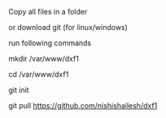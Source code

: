 Copy all files in a folder

or 
download git (for linux/windows)

run following commands 

mkdir /var/www/dxf1

cd /var/www/dxf1

git init

git pull https://github.com/nishishailesh/dxf1
